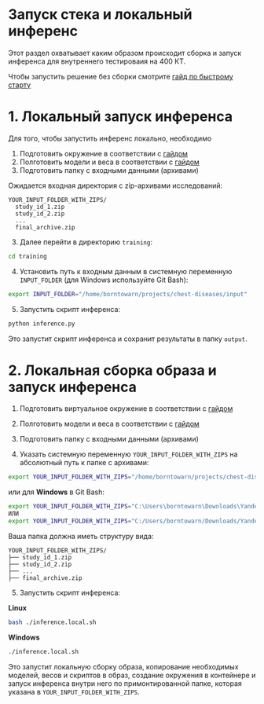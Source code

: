 # Запуск стека и локальный инференс

Этот раздел охватывает каким образом происходит сборка и запуск инференса для внутреннего тестироваия на 400 КТ.

Чтобы запустить решение без сборки смотрите [гайд по быстрому старту](./quick_start.md#1-быстрый-старт-внутреннего-тестирования-из-заранее-подготовленного-образа)

# 1. Локальный запуск инференса

Для того, чтобы запустить инференс локально, необходимо

1. Подготовить окружение в соответствии с [гайдом](./development.md)
2. Полготовить модели и веса в соответствии с [гайдом](./models.md#3-скачивание-исходных-моделей)
2. Подготовить папку с входными данными (архивами)

Ожидается входная директория с zip-архивами исследований:
```
YOUR_INPUT_FOLDER_WITH_ZIPS/
  study_id_1.zip
  study_id_2.zip
  ...
  final_archive.zip
```

3. Далее перейти в директорию `training`:
```bash
cd training
```
4. Установить путь к входным данным в системную переменную `INPUT_FOLDER` (для Windows используйте Git Bash):
```bash
export INPUT_FOLDER="/home/borntowarn/projects/chest-diseases/input"
```

5. Запустить скрипт инференса:
```bash
python inference.py
```

Это запустит скрипт инференса и сохранит результаты в папку `output`.

# 2. Локальная сборка образа и запуск инференса

1. Подготовить виртуальное окружение в соответствии с [гайдом](./development.md)
2. Полготовить модели и веса в соответствии с [гайдом](./models.md#3-скачивание-исходных-моделей)
3. Подготовить папку с входными данными (архивами)

4. Указать системную переменную `YOUR_INPUT_FOLDER_WITH_ZIPS` на абсолютный путь к папке с архивами:

```bash
export YOUR_INPUT_FOLDER_WITH_ZIPS="/home/borntowarn/projects/chest-diseases/input"
```
или для **Windows** в Git Bash:
```bash
export YOUR_INPUT_FOLDER_WITH_ZIPS="C:\Users\borntowarn\Downloads\Yandex.Disk.Files"
ИЛИ
export YOUR_INPUT_FOLDER_WITH_ZIPS="C:/Users/borntowarn/Downloads/Yandex.Disk.Files"
```

Ваша папка должна иметь структуру вида:
```
YOUR_INPUT_FOLDER_WITH_ZIPS/
├── study_id_1.zip
├── study_id_2.zip
├── ...
├── final_archive.zip
```

5. Запустить скрипт инференса:

**Linux**
```bash
bash ./inference.local.sh
```
**Windows**
```bash
./inference.local.sh
```
Это запустит локальную сборку образа, копирование необходимых моделей, весов и скриптов в образ, создание окружения в контейнере и запуск инференса внутри него по примонтированной папке, которая указана в `YOUR_INPUT_FOLDER_WITH_ZIPS`.